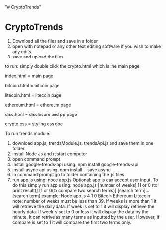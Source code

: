 "# CryptoTrends" 
# CryptoTrends

1) Download all the files and save in a folder
2) open with notepad or any other text editing software if you wish to make any edits
3) save and upload the files

to run: simply double click the crypto.html which is the main page

index.html = main page

bitcoin.html = bitcoin page

litecoin.html = litecoin page

ethereum.html = ethereum page

disc.html = disclosure and pp page

crypto.css = styling css doc


To run trends module: 
1) download app.js, trendsModule.js, trendsApi.js and save them in one folder
2) install Node Js and restart computer
3) open command prompt
4) install google-trends-api using: npm install google-trends-api
5) install async api using: npm install --save async
6) in command prompt go to folder containing the .js files
7) run app.js using: node app.js
Optional: app.js can accept user input. To do this simply run app using: node app.js [number of weeks] [1 or 0 (to print result)] [1 or 0(to compare two search terms)] [search term]...[search term]
example: Node app.js 4 1 0 Bitcoin Ethereum Litecoin
note: number of weeks must be less than 39. If weeks is more than 1 it will retrieve the daily data. If week is set to 1 it will display retrieve the hourly data. If week is set to 0 or less it will display the data by the minute. 
It can retrive as many terms as inputted by the user. However, if compare is set to 1 it will compare the first two terms only.
